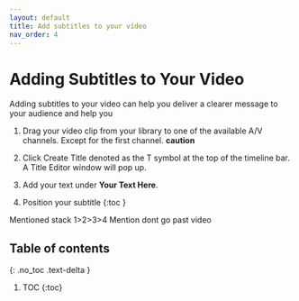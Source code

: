 ```yaml
---
layout: default
title: Add subtitles to your video
nav_order: 4
---
```

# Adding Subtitles to Your Video

Adding subtitles to your video can help you deliver a clearer message to your audience and help you 


1. Drag your video clip from your library to one of the available A/V channels. Except for the first channel.
**caution**

2. Click Create Title denoted as the T symbol at the top of the timeline bar. A Title Editor window will pop up.

3. Add your text under **Your Text Here**.
4. Position your subtitle
{:toc } 

Mentioned stack 1>2>3>4
Mention dont go past video

## Table of contents
{: .no_toc .text-delta }

1. TOC
{:toc}
